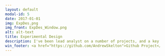 ```yaml
---
layout: default
modal-id: 5
date: 2017-01-01
img: ExpDes.png
img_front: ExpDes_Window.png
alt: alt-text
title: Experimental Design
description: I've been lead analyst on a number of projects, and a key responsibility of mine has been experimental design, in which I'm consulted by PIs, Professors, and PhD students. Typically these are experiments for array studies, and high throughput RNA/miRNA/DNA sequencing. One recent project saw a problem in the number of sample types, and the number of unique samples that could be sequenced at one (multiplexing limit). I designed a function to simulate the experimental parameters and fit a model that was full rank, based on the studies hypothesis. This process allowed the samples to be allocated the optimum groups, to absorb for between batch variance in the model design. The project code is linked below.    
win_footer: <a href="https://github.com/AndrewSkelton">Github Project</a>
---
```

